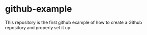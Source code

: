 # github-example
This repository is the first github example of how to create a Github repository and properly set it up
